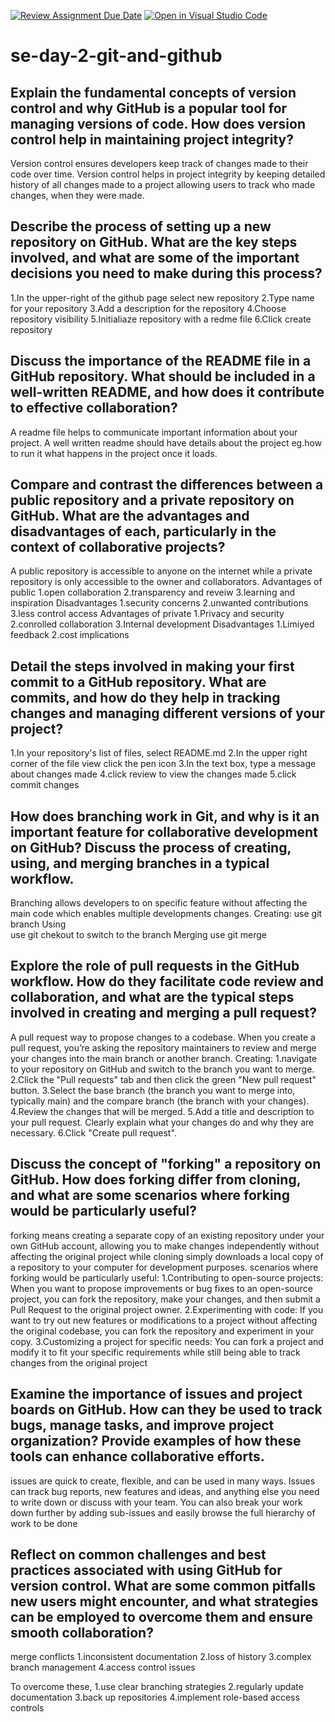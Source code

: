 [![Review Assignment Due Date](https://classroom.github.com/assets/deadline-readme-button-22041afd0340ce965d47ae6ef1cefeee28c7c493a6346c4f15d667ab976d596c.svg)](https://classroom.github.com/a/8wgCKhpZ)
[![Open in Visual Studio Code](https://classroom.github.com/assets/open-in-vscode-2e0aaae1b6195c2367325f4f02e2d04e9abb55f0b24a779b69b11b9e10269abc.svg)](https://classroom.github.com/online_ide?assignment_repo_id=18366323&assignment_repo_type=AssignmentRepo)
# se-day-2-git-and-github
## Explain the fundamental concepts of version control and why GitHub is a popular tool for managing versions of code. How does version control help in maintaining project integrity?
Version control ensures developers keep track of changes made to their code over time.
Version control helps in project integrity by keeping detailed history of all changes made to a project allowing users to track who made changes, when they were made.

## Describe the process of setting up a new repository on GitHub. What are the key steps involved, and what are some of the important decisions you need to make during this process?
  1.In the upper-right of the github page select new repository
  2.Type name for your repository
  3.Add a description for the repository
  4.Choose repository visibility
  5.Initialiaze repository with a redme file
  6.Click create repository


## Discuss the importance of the README file in a GitHub repository. What should be included in a well-written README, and how does it contribute to effective collaboration?
A readme file helps to communicate important information about your project.
A well written readme should have details about the project eg.how to run it what happens in the project once it loads.
## Compare and contrast the differences between a public repository and a private repository on GitHub. What are the advantages and disadvantages of each, particularly in the context of collaborative projects?
A public repository is accessible to anyone on the internet while a private repository is only accessible to the owner and collaborators.
Advantages of public
  1.open collaboration
  2.transparency and reveiw
  3.learning and inspiration
Disadvantages
  1.security concerns
  2.unwanted contributions
  3.less control access
Advantages of private
  1.Privacy and security
  2.conrolled collaboration
  3.Internal development
Disadvantages
  1.Limiyed feedback
  2.cost implications
  
## Detail the steps involved in making your first commit to a GitHub repository. What are commits, and how do they help in tracking changes and managing different versions of your project?
1.In your repository's list of files, select README.md
2.In the upper right corner of the file view click the pen icon
3.In the text box, type a message about changes made
4.click review to view the changes made
5.click commit changes

## How does branching work in Git, and why is it an important feature for collaborative development on GitHub? Discuss the process of creating, using, and merging branches in a typical workflow.
Branching allows developers to on specific feature without affecting the main code which enables multiple developments changes.
Creating:
  use git branch <branch name>
Using  
  use git chekout <branch name> to switch to the branch
Merging
  use git merge <branch name>

## Explore the role of pull requests in the GitHub workflow. How do they facilitate code review and collaboration, and what are the typical steps involved in creating and merging a pull request?
A pull request  way to propose changes to a codebase. When you create a pull request, you’re asking the repository maintainers to review and merge your changes into the main branch or another branch.
Creating:
  1.navigate to your repository on GitHub and switch to the branch you want to           merge.
  2.Click the "Pull requests" tab and then click the green "New pull request"           button.
  3.Select the base branch (the branch you want to merge into, typically main) and      the compare branch (the branch with your changes).
  4.Review the changes that will be merged.
  5.Add a title and description to your pull request. Clearly explain what your         changes do and why they are necessary.
  6.Click "Create pull request".

## Discuss the concept of "forking" a repository on GitHub. How does forking differ from cloning, and what are some scenarios where forking would be particularly useful?
forking means creating a separate copy of an existing repository under your own GitHub account, allowing you to make changes independently without affecting the original project while cloning simply downloads a local copy of a repository to your computer for development purposes.
scenarios where forking would be particularly useful: 
  1.Contributing to open-source projects:
    When you want to propose improvements or bug fixes to an open-source project,      you can fork the repository, make your changes, and then submit a Pull             Request to the original project owner. 
  2.Experimenting with code:
    If you want to try out new features or modifications to a project without          affecting the original codebase, you can fork the repository and experiment in     your copy. 
  3.Customizing a project for specific needs:
    You can fork a project and modify it to fit your specific requirements while       still being able to track changes from the original project

## Examine the importance of issues and project boards on GitHub. How can they be used to track bugs, manage tasks, and improve project organization? Provide examples of how these tools can enhance collaborative efforts.
issues are quick to create, flexible, and can be used in many ways. Issues can track bug reports, new features and ideas, and anything else you need to write down or discuss with your team. You can also break your work down further by adding sub-issues and easily browse the full hierarchy of work to be done

## Reflect on common challenges and best practices associated with using GitHub for version control. What are some common pitfalls new users might encounter, and what strategies can be employed to overcome them and ensure smooth collaboration?
 merge conflicts
 1.inconsistent documentation
 2.loss of history
 3.complex branch management
 4.access control issues
 
 To overcome these, 
   1.use clear branching strategies
   2.regularly update documentation
   3.back up repositories
   4.implement role-based access controls
